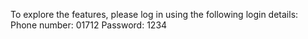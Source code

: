To explore the features, please log in using the following login details:
Phone number: 01712
Password: 1234
